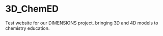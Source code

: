# 3D_ChemED

Test website for our DIMENSIONS project. bringing 3D and 4D models to chemistry education.
